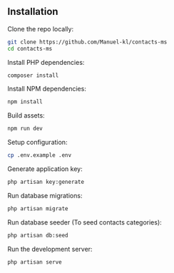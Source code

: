 ## Installation

Clone the repo locally:

```sh
git clone https://github.com/Manuel-kl/contacts-ms
cd contacts-ms
```

Install PHP dependencies:

```sh
composer install
```

Install NPM dependencies:

```sh
npm install
```

Build assets:

```sh
npm run dev
```

Setup configuration:

```sh
cp .env.example .env
```

Generate application key:

```sh
php artisan key:generate
```

Run database migrations:

```sh
php artisan migrate
```

Run database seeder (To seed contacts categories):

```sh
php artisan db:seed
```

Run the development server:

```sh
php artisan serve
```
